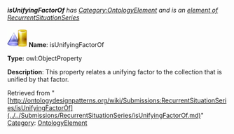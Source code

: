 ___isUnifyingFactorOf__ has [Category:OntologyElement](../../Category/OntologyElement.md "Category:OntologyElement") and is an [element of](../../Property/ElementOf.md "Property:ElementOf") [RecurrentSituationSeries](../../Submissions/RecurrentSituationSeries.md "Submissions:RecurrentSituationSeries")_


  




[![ObjectProperty](../../images/thumb/c/c3/ObjectProperty.gif/45px-ObjectProperty.gif)](../../Image/ObjectProperty.gif.md "ObjectProperty")
__Name__: isUnifyingFactorOf 


__Type:__ owl:ObjectProperty 


__Description__: This property relates a unifying factor to the collection that is unified by that factor. 





Retrieved from "[http://ontologydesignpatterns.org/wiki/Submissions:RecurrentSituationSeries/isUnifyingFactorOf](../../Submissions/RecurrentSituationSeries/isUnifyingFactorOf.md)"
 [Category](http://ontologydesignpatterns.org/wiki/Special:Categories "Special:Categories"): [OntologyElement](../../Category/OntologyElement.md "Category:OntologyElement")